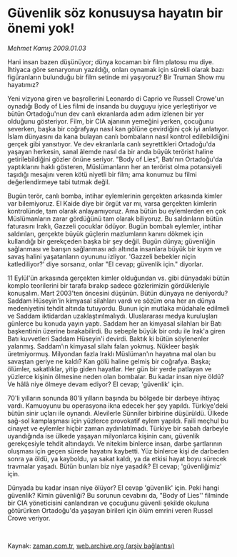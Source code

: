 # Güvenlik söz  konusuysa hayatın bir önemi yok!

*Mehmet Kamış 2009.01.03*

<tr><td class="metin" colspan="2" style="padding-top: 20px; padding-left: 5px; padding-right: 10px;">Hani insan bazen düşünüyor; dünya kocaman bir film platosu mu diye. İhtiyaca göre senaryonun yazıldığı, onları oynamak için sürekli olarak bazı figüranların bulunduğu bir film setinde mi yaşıyoruz? Bir Truman Show mu hayatımız?</td></tr><tr><td class="metin" colspan="2" style="padding-top: 20px; padding-left: 5px; padding-right: 10px;"><p> Yeni vizyona giren ve başrollerini Leonardo di Caprio ve Russell Crowe'un oynadığı Body of Lies filmi de insanda bu duyguyu iyice yerleştiriyor ve bütün Ortadoğu'nun dev canlı ekranlarda adım adım izlenen bir yer olduğunu gösteriyor. Film, bir CIA ajanının yemeğini yerken, çocuğunu severken, başka bir coğrafyayı nasıl kan gölüne çevirdiğini çok iyi anlatıyor. İslam dünyasını da kana bulayan canlı bombaların nasıl kontrol edilebildiğini gerçek gibi yansıtıyor. Ve dev ekranlarla canlı seyrettikleri Ortadoğu'da yaşayan herkesin, sanal âlemde nasıl da bir anda büyük terörist haline getirilebildiğini gözler önüne seriyor. "Body of Lies", Batı'nın Ortadoğu'da yaptıklarını haklı gösteren, Müslümanların her an terörist olma potansiyeli taşıdığı mesajını veren kötü niyetli bir film; ama konumuz bu filmi değerlendirmeye tabi tutmak değil. 
<p>Bugün terör, canlı bomba, intihar eylemlerinin gerçekten arkasında kimler var bilemiyoruz. El Kaide diye bir örgüt var mı, varsa gerçekten kimlerin kontrolünde, tam olarak anlayamıyoruz. Ama bütün bu eylemlerden en çok Müslümanların zarar gördüğünü tam olarak biliyoruz. Bu saldırıların bütün faturasını Iraklı, Gazzeli çocuklar ödüyor. Bugün bombalı eylemler, intihar saldırıları, gerçekte büyük güçlerin mazlumların kanını dökmek için kullandığı bir gerekçeden başka bir şey değil. Bugün dünya; güvenliğin sağlanması ve barışın sağlanması adı altında insanlara büyük bir kıyım ve savaş halini yaşatanların oyununu izliyor. 'Gazzeli bebekler niçin katlediliyor?' diye sorsanız, onlar "El cevap; güvenlik için." diyorlar.
<p>11 Eylül'ün arkasında gerçekten kimler olduğundan vs. gibi dünyadaki bütün komplo teorilerini bir tarafa bırakıp sadece gözlerimizin gördükleriyle konuşalım. Mart 2003'ten öncesini düşünün. Bütün dünyaya ne deniyordu? Saddam Hüseyin'in kimyasal silahları vardı ve sözüm ona her an dünya medeniyetini tehdit altında tutuyordu. Bunun için mutlaka müdahale edilmeli ve Saddam iktidardan uzaklaştırılmalıydı. Uluslararası medya kuruluşları günlerce bu konuda yayın yaptı. Saddam her an kimyasal silahları bir Batı başkentinin üzerine bırakabilirdi. Bu sebeple büyük bir ordu ile Irak'a giren Batı kuvvetleri Saddam Hüseyin'i devirdi. Baktık ki bütün söylenenler yalanmış. Saddam'ın kimyasal silahı falan yokmuş. Nükleer başlık üretmiyormuş. Milyondan fazla Iraklı Müslüman'ın hayatına mal olan bu savaştan geriye ne kaldı? Kan gölü haline gelmiş bir coğrafya. Başka; ölümler, sakatlıklar, yitip giden hayatlar. Her gün bir yerde patlayan ve yüzlerce kişinin ölmesine neden olan bombalar. Bu kadar insan niye öldü? Ve hâlâ niye ölmeye devam ediyor? El cevap; 'güvenlik' için. 
<p>70'li yılların sonunda 80'li yılların başında bu bölgede bir darbeye ihtiyaç vardı. Kamuoyunu bu operasyona ikna edecek her şey yapıldı. Türkiye'deki bütün sinir uçları ile oynandı. Alevilerle Sünniler birbirine düşürüldü. Ülkede sağ-sol kamplaşması için yüzlerce provokatif eylem yapıldı. Faili meçhul bu cinayet ve eylemler hiçbir zaman aydınlatılmadı. Türkiye bir sabah darbeyle uyandığında ise ülkede yaşayan milyonlarca kişinin canı, güvenlik gerekçesiyle tehdit altındaydı. Ve nitekim binlerce insan, darbe şartlarının oluşması için geçen sürede hayatını kaybetti. Yüz binlerce kişi de darbeden sonra ya öldü, ya kayboldu, ya sakat kaldı, ya da etkisi hayat boyu sürecek travmalar yaşadı. Bütün bunları biz niye yaşadık? El cevap; 'güvenliğimiz' için. 
<p>Dünyada bu kadar insan niye ölüyor? El cevap 'güvenlik' için. Peki hangi güvenlik? Kimin güvenliği? Bu sorunun cevabını da, "Body of Lies'' filminde bir CIA yöneticisini canlandıran ve çocuğunu güvenli şekilde okuluna götürürken Ortadoğu'da yaşayan birileri için ölüm emrini veren Russel Crowe veriyor.
<p><br/></p></p></p></p></p></p></td></tr>

Kaynak: [zaman.com.tr](http://zaman.com.tr/yazar.do?yazino=791164), [web.archive.org (arşiv bağlantısı)](http://web.archive.org/web/20090120082336/http://zaman.com.tr:80/yazar.do?yazino=791164)
